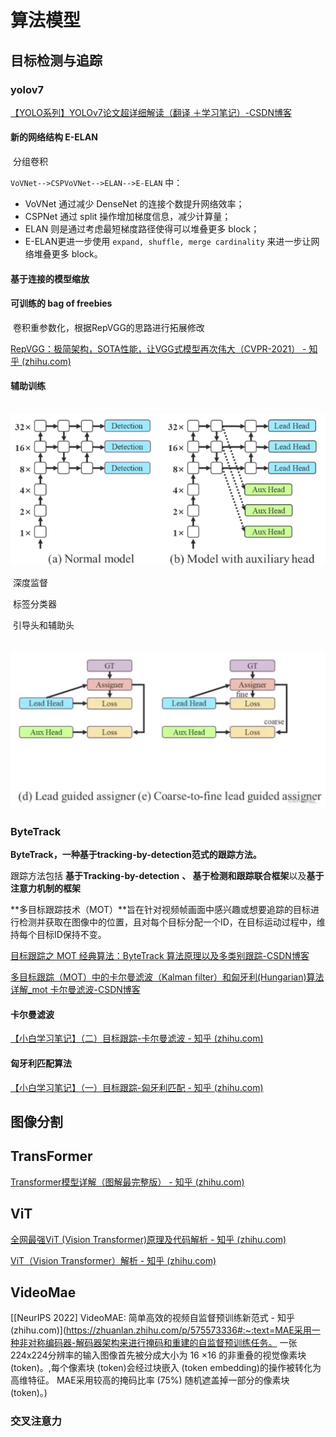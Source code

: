 # 算法模型

## 目标检测与追踪

### 	yolov7

[【YOLO系列】YOLOv7论文超详细解读（翻译 ＋学习笔记）-CSDN博客](https://blog.csdn.net/weixin_43334693/article/details/130478338)

#### 新的网络结构 E-ELAN

​		分组卷积

`VoVNet-->CSPVoVNet-->ELAN-->E-ELAN` 中：

- VoVNet 通过减少 DenseNet 的连接个数提升网络效率；
- CSPNet 通过 split 操作增加梯度信息，减少计算量；
- ELAN 则是通过考虑最短梯度路径使得可以堆叠更多 block；
- E-ELAN更进一步使用 `expand, shuffle, merge cardinality` 来进一步让网络堆叠更多 block。

#### 基于连接的模型缩放

#### 可训练的 bag of freebies

​		卷积重参数化，根据RepVGG的思路进行拓展修改

[RepVGG：极简架构，SOTA性能，让VGG式模型再次伟大（CVPR-2021） - 知乎 (zhihu.com)](https://zhuanlan.zhihu.com/p/344324470)

#### 辅助训练

​		![深度监督](study_note_photos/image-20240408154448570.png)

​		深度监督



​		标签分类器

​			引导头和辅助头

​			![引导头和辅助头](study_note_photos/image-20240408160248438.png)

####  

### 	ByteTrack

**ByteTrack，一种基于tracking-by-detection范式的跟踪方法。**

跟踪方法包括 **基于Tracking-by-detection** **、 基于检测和跟踪联合框架**以及**基于注意力机制的框架**

**多目标跟踪技术（MOT）**旨在针对视频帧画面中感兴趣或想要追踪的目标进行检测并获取在图像中的位置，且对每个目标分配一个ID，在目标运动过程中，维持每个目标ID保持不变。

[目标跟踪之 MOT 经典算法：ByteTrack 算法原理以及多类别跟踪-CSDN博客](https://blog.csdn.net/kuweicai/article/details/120873335)

[多目标跟踪（MOT）中的卡尔曼滤波（Kalman filter）和匈牙利(Hungarian)算法详解_mot 卡尔曼滤波-CSDN博客](https://blog.csdn.net/kuweicai/article/details/120932036)

#### 卡尔曼滤波

[【小白学习笔记】（二）目标跟踪-卡尔曼滤波 - 知乎 (zhihu.com)](https://zhuanlan.zhihu.com/p/460286284)

#### 匈牙利匹配算法

[【小白学习笔记】（一）目标跟踪-匈牙利匹配 - 知乎 (zhihu.com)](https://zhuanlan.zhihu.com/p/459758723)



## 图像分割

## TransFormer

[Transformer模型详解（图解最完整版） - 知乎 (zhihu.com)](https://zhuanlan.zhihu.com/p/338817680)

## ViT

[全网最强ViT (Vision Transformer)原理及代码解析 - 知乎 (zhihu.com)](https://zhuanlan.zhihu.com/p/427388113)

[ViT（Vision Transformer）解析 - 知乎 (zhihu.com)](https://zhuanlan.zhihu.com/p/445122996)

## VideoMae

[[NeurIPS 2022\] VideoMAE: 简单高效的视频自监督预训练新范式 - 知乎 (zhihu.com)](https://zhuanlan.zhihu.com/p/575573336#:~:text=MAE采用一种非对称编码器-解码器架构来进行掩码和重建的自监督预训练任务。 一张 224x224分辨率的输入图像首先被分成大小为 16 ×16 的非重叠的视觉像素块 (token)。,每个像素块 (token)会经过块嵌入 (token embedding)的操作被转化为高维特征。 MAE采用较高的掩码比率 (75%) 随机遮盖掉一部分的像素块 (token)。)

### 交叉注意力



